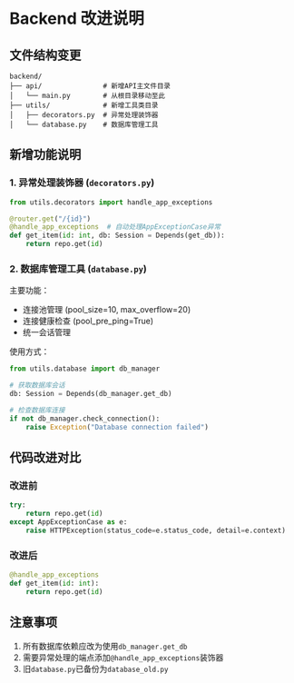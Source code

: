 # Backend 改进说明

## 文件结构变更

```
backend/
├── api/               # 新增API主文件目录
│   └── main.py        # 从根目录移动至此
├── utils/             # 新增工具类目录
│   ├── decorators.py  # 异常处理装饰器
│   └── database.py    # 数据库管理工具
```

## 新增功能说明

### 1. 异常处理装饰器 (`decorators.py`)

```python
from utils.decorators import handle_app_exceptions

@router.get("/{id}")
@handle_app_exceptions  # 自动处理AppExceptionCase异常
def get_item(id: int, db: Session = Depends(get_db)):
    return repo.get(id)
```

### 2. 数据库管理工具 (`database.py`)

主要功能：
- 连接池管理 (pool_size=10, max_overflow=20)
- 连接健康检查 (pool_pre_ping=True)
- 统一会话管理

使用方式：
```python
from utils.database import db_manager

# 获取数据库会话
db: Session = Depends(db_manager.get_db)

# 检查数据库连接
if not db_manager.check_connection():
    raise Exception("Database connection failed")
```

## 代码改进对比

### 改进前
```python
try:
    return repo.get(id)
except AppExceptionCase as e:
    raise HTTPException(status_code=e.status_code, detail=e.context)
```

### 改进后
```python
@handle_app_exceptions
def get_item(id: int):
    return repo.get(id)
```

## 注意事项

1. 所有数据库依赖应改为使用`db_manager.get_db`
2. 需要异常处理的端点添加`@handle_app_exceptions`装饰器
3. 旧`database.py`已备份为`database_old.py`
